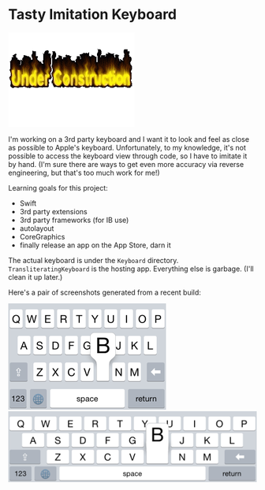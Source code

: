 # Tasty Imitation Keyboard

![](UnderConstruction.gif)

I'm working on a 3rd party keyboard and I want it to look and feel as close as possible to Apple's keyboard. Unfortunately, to my knowledge, it's not possible to access the keyboard view through code, so I have to imitate it by hand. (I'm sure there are ways to get even more accuracy via reverse engineering, but that's too much work for me!)

Learning goals for this project:

* Swift
* 3rd party extensions
* 3rd party frameworks (for IB use)
* autolayout
* CoreGraphics
* finally release an app on the App Store, darn it

The actual keyboard is under the `Keyboard` directory. `TransliteratingKeyboard` is the hosting app. Everything else is garbage. (I'll clean it up later.)

Here's a pair of screenshots generated from a recent build:

<img width="320px" src="./Screenshot-Portrait.png"></img>
<img width="568px" src="./Screenshot-Landscape.png"></img>